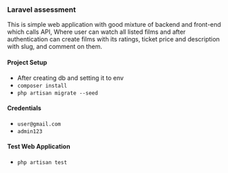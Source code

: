 ### Laravel assessment

This is simple web application with good mixture of backend and front-end which calls API, Where user can watch all listed films and after authentication can create films with its ratings, ticket price and description with slug, and comment on them.

#### Project Setup
-   After creating db and setting it to env
-   ```composer install ```
-   ```php artisan migrate --seed ```

#### Credentials
-   ``` user@gmail.com ```
-   ``` admin123 ```

#### Test Web Application
-   ``` php artisan test ```